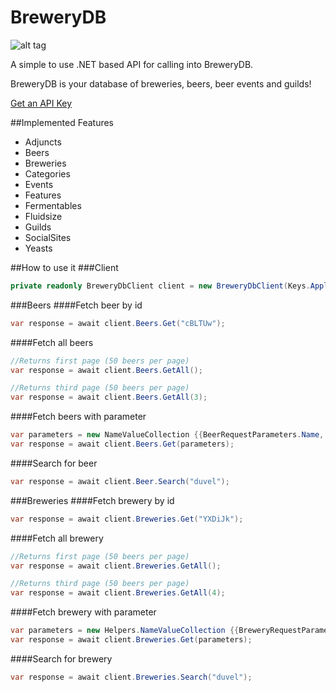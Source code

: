 # BreweryDB
![alt tag](http://www.brewerydb.com/img/badge.png)

A simple to use .NET based API for calling into BreweryDB. 

BreweryDB is your database of breweries, beers, beer events and guilds! 

[Get an API Key](http://www.brewerydb.com/)

##Implemented Features
* Adjuncts
* Beers
* Breweries
* Categories
* Events
* Features
* Fermentables
* Fluidsize
* Guilds
* SocialSites
* Yeasts

##How to use it
###Client
```c#
private readonly BreweryDbClient client = new BreweryDbClient(Keys.ApplicationKey);
```
###Beers
####Fetch beer by id
```c#
var response = await client.Beers.Get("cBLTUw");
```

####Fetch all beers
```c#
//Returns first page (50 beers per page)
var response = await client.Beers.GetAll();

//Returns third page (50 beers per page)
var response = await client.Beers.GetAll(3);
```

####Fetch beers with parameter
```c#
var parameters = new NameValueCollection {{BeerRequestParameters.Name, "duvel single"}};
var response = await client.Beers.Get(parameters);
```

####Search for beer
```c#
var response = await client.Beer.Search("duvel");
```

###Breweries
####Fetch brewery by id
```c#
var response = await client.Breweries.Get("YXDiJk");
```

####Fetch all brewery
```c#
//Returns first page (50 beers per page)
var response = await client.Breweries.GetAll();

//Returns third page (50 beers per page)
var response = await client.Breweries.GetAll(4);
```

####Fetch brewery with parameter
```c#
var parameters = new Helpers.NameValueCollection {{BreweryRequestParameters.Name, "Ad Lib Brewing Company" } };
var response = await client.Breweries.Get(parameters);
```

####Search for brewery
```c#
var response = await client.Breweries.Search("duvel");
```

